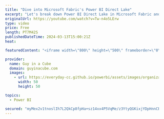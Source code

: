 ```yaml
---
title: "Dive into Microsoft Fabric's Power BI Direct Lake"
excerpt: "Let's break down Power BI Direct Lake in Microsoft Fabric and explain how you can leverage one copy of the data from OneLake. Patrick explains!  Direct Lake   https://learn.microsoft.com/power-bi/enterprise/directlake-overview  📢 Become a member: https://guyinacu.be/membership \r \r *******************"
originalUrl: https://youtube.com/watch?v=Tw-n4o5LErw
type: video
price: Free
length: PT7M42S
publishedDateTime: 2024-03-13T15:00:21Z
heat: 

featuredContent: "<iframe width=\"800\" height=\"500\" frameborder=\"0\" src=\"https://www.youtube.com/embed/Tw-n4o5LErw\" allow=\"accelerometer; autoplay; encrypted-media; gyroscope; picture-in-picture\" allowfullscreen></iframe>"

provider:
  name: Guy in a Cube
  domain: guyinacube.com
  images:
    - url: https://everyday-cc.github.io/powerbi/assets/images/organizations/guyinacube.com-50x50.jpg
      width: 50
      height: 50

topics:
  - Power BI

secured: "myMex2v1tnoslIh7L2QkCp8fpHa+sz14xx4P5VqMe/z3YtyQGKixjYDpHnnCB0TX29jglhQf781wMk/TeSZbcs9GS9xh+xy/5vd9QZZIjtWS0mdVGuA4CJB6Vj8ZADuvPERrwuM2JSSKo5Jz3Z77bL6r8q8qKwJqeHCn2l/hNRyE9SkDuufTpuJHzfPceeqqrYBr5ssLz+jUzxPncFONXweuCmuJ77sB0J7YDVaq0/Waxio49I/zsIUaRt6PykF/3QdhjFG+nbyZW37NeY3XhbVPlxLrY9DjflLtFg/rKBius7Qm/Wrja8hQyk5yhECfDnMTPRQv8xgGrjTgEAuSDjKeRlFrx2Tyz9EWa4+bmJwktRPMkxpTLcCxH8pRX/eT40j/Zgym2LB1r4jvjfcRt7ZMwHWHO6Hi6hs3z2Ca6UI=;mCFhtiHWLL+QRAWR6ORMTg=="
---
```


